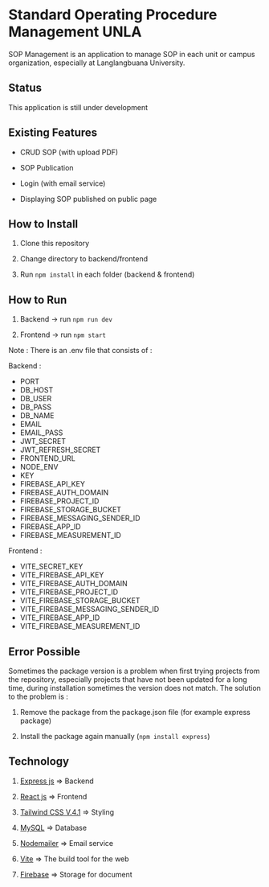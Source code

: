 # Standard Operating Procedure Management UNLA

SOP Management is an application to manage SOP in each unit or campus organization, especially at Langlangbuana University.

## Status

This application is still under development

## Existing Features

- CRUD SOP (with upload PDF)

- SOP Publication

- Login (with email service)

- Displaying SOP published on public page

## How to Install

1. Clone this repository

2. Change directory to backend/frontend

3. Run `npm install` in each folder (backend & frontend)

## How to Run

1. Backend -> run `npm run dev`

2. Frontend -> run `npm start`

Note :
There is an .env file that consists of :

Backend :

- PORT
- DB_HOST
- DB_USER
- DB_PASS
- DB_NAME
- EMAIL
- EMAIL_PASS
- JWT_SECRET
- JWT_REFRESH_SECRET
- FRONTEND_URL
- NODE_ENV
- KEY
- FIREBASE_API_KEY
- FIREBASE_AUTH_DOMAIN
- FIREBASE_PROJECT_ID
- FIREBASE_STORAGE_BUCKET
- FIREBASE_MESSAGING_SENDER_ID
- FIREBASE_APP_ID
- FIREBASE_MEASUREMENT_ID

Frontend :

- VITE_SECRET_KEY
- VITE_FIREBASE_API_KEY
- VITE_FIREBASE_AUTH_DOMAIN
- VITE_FIREBASE_PROJECT_ID
- VITE_FIREBASE_STORAGE_BUCKET
- VITE_FIREBASE_MESSAGING_SENDER_ID
- VITE_FIREBASE_APP_ID
- VITE_FIREBASE_MEASUREMENT_ID

## Error Possible

Sometimes the package version is a problem when first trying projects from the repository, especially projects that have not been updated for a long time, during installation sometimes the version does not match. The solution to the problem is :

1. Remove the package from the package.json file (for example express package)

2. Install the package again manually (`npm install express`)

## Technology

1. [Express js](https://expressjs.com) => Backend

2. [React js](https://react.dev) => Frontend

3. [Tailwind CSS V.4.1](https://tailwindcss.com) => Styling

4. [MySQL](https://www.mysql.com) => Database

5. [Nodemailer](https://nodemailer.com) => Email service

6. [Vite](https://vite.dev) => The build tool for the web

7. [Firebase](https://firebase.google.com) => Storage for document
